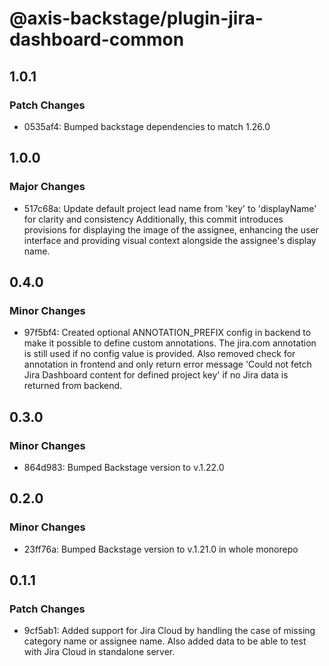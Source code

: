 # @axis-backstage/plugin-jira-dashboard-common

## 1.0.1

### Patch Changes

- 0535af4: Bumped backstage dependencies to match 1.26.0

## 1.0.0

### Major Changes

- 517c68a: Update default project lead name from 'key' to 'displayName' for clarity and consistency Additionally, this commit introduces provisions for displaying the image of the assignee, enhancing the user interface and providing visual context alongside the assignee's display name.

## 0.4.0

### Minor Changes

- 97f5bf4: Created optional ANNOTATION_PREFIX config in backend to make it possible to define custom annotations. The jira.com annotation is still used if no config value is provided. Also removed check for annotation in frontend and only return error message 'Could not fetch Jira Dashboard content for defined project key' if no Jira data is returned from backend.

## 0.3.0

### Minor Changes

- 864d983: Bumped Backstage version to v.1.22.0

## 0.2.0

### Minor Changes

- 23ff76a: Bumped Backstage version to v.1.21.0 in whole monorepo

## 0.1.1

### Patch Changes

- 9cf5ab1: Added support for Jira Cloud by handling the case of missing category name or assignee name. Also added data to be able to test with Jira Cloud in standalone server.
